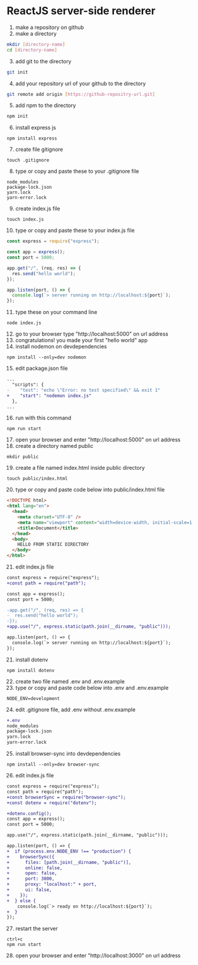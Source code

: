 # ReactJS server-side renderer

1. make a repository on github
2. make a directory
```sh
mkdir [directory-name]
cd [directory-name]
```
3. add git to the directory
```sh
git init
```
4. add your repository url of your github to the directory
```sh
git remote add origin [https://github-repositry-url.git]
```
5. add npm to the directory
```sh
npm init
```
6. install express js
```
npm install express
```
7. create file gitignore
```
touch .gitignore
```
8. type or copy and paste these to your .gitignore file
```
node_modules
package-lock.json
yarn.lock
yarn-error.lock
```
9. create index.js file
```
touch index.js
```
10. type or copy and paste these to your index.js file
```javascript
const express = require("express");

const app = express();
const port = 5000;

app.get("/", (req, res) => {
  res.send("hello world");
});

app.listen(port, () => {
  console.log(`> server running on http://localhost:${port}`);
});
```
11. type these on your command line
```
node index.js
```
12. go to your browser type "http://localhost:5000" on url address
13. congratulations! you made your first "hello world" app
14. install nodemon on devdependencies
```
npm install --only=dev nodemon
```
15. edit package.json file
```diff
...
  "scripts": {
-    "test": "echo \"Error: no test specified\" && exit 1"
+    "start": "nodemon index.js"
  },
...
```
16. run with this command
```
npm run start
```
17. open your browser and enter "http://localhost:5000" on url address
18. create a directory named public
```
mkdir public
```
19. create a file named index.html inside public directory
```
touch public/index.html
```
20. type or copy and paste code below into public/index.html file
```html
<!DOCTYPE html>
<html lang="en">
  <head>
    <meta charset="UTF-8" />
    <meta name="viewport" content="width=device-width, initial-scale=1.0" />
    <title>Document</title>
  </head>
  <body>
    HELLO FROM STATIC DIRECTORY
  </body>
</html>
```
21. edit index.js file
```diff
const express = require("express");
+const path = require("path");

const app = express();
const port = 5000;

-app.get("/", (req, res) => {
-  res.send("hello world");
-});
+app.use("/", express.static(path.join(__dirname, "public")));

app.listen(port, () => {
  console.log(`> server running on http://localhost:${port}`);
});

```
21. install dotenv
```
npm install dotenv
```
22. create two file named .env and .env.example
23. type or copy and paste code below into .env and .env.example
```
NODE_ENV=development
```
24. edit .gitignore file, add .env without .env.example 
```diff
+.env
node_modules
package-lock.json
yarn.lock
yarn-error.lock
```
25. install browser-sync into devdependencies
```
npm install --only=dev browser-sync
```
26. edit index.js file
```diff
const express = require("express");
const path = require("path");
+const browserSync = require("browser-sync");
+const dotenv = require("dotenv");

+dotenv.config();
const app = express();
const port = 5000;

app.use("/", express.static(path.join(__dirname, "public")));

app.listen(port, () => {
+  if (process.env.NODE_ENV !== "production") {
+    browserSync({
+      files: [path.join(__dirname, "public")],
+      online: false,
+      open: false,
+      port: 3000,
+      proxy: "localhost:" + port,
+      ui: false,
+    });
+  } else {
    console.log(`> ready on http://localhost:${port}`);
+  }
});
```
27. restart the server
```
ctrl+c
npm run start
```
28. open your browser and enter "http://localhost:3000" on url address